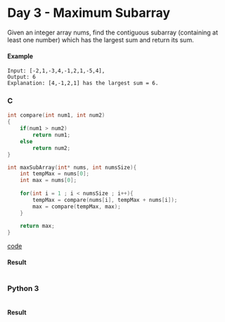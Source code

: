 # Day 3 - Maximum Subarray
Given an integer array nums, find the contiguous subarray (containing at least one number) which has the largest sum and return its sum.

#### Example 
```
Input: [-2,1,-3,4,-1,2,1,-5,4],
Output: 6
Explanation: [4,-1,2,1] has the largest sum = 6.
```

### C
```C
int compare(int num1, int num2)
{
    if(num1 > num2)
        return num1;
    else
        return num2;
}

int maxSubArray(int* nums, int numsSize){
    int tempMax = nums[0];
    int max = nums[0];
        
    for(int i = 1 ; i < numsSize ; i++){
        tempMax = compare(nums[i], tempMax + nums[i]);
        max = compare(tempMax, max);
    }
        
    return max;
}
```
[code](C/maximumSubarray.c)

#### Result
```
```

### Python 3
```python

```

#### Result
```

```
